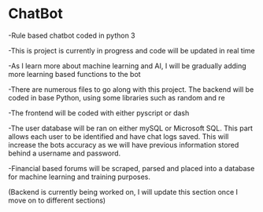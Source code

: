 # ChatBot
-Rule based chatbot coded in python 3

-This is project is currently in progress and code will be updated in real time

-As I learn more about machine learning and AI, I will be gradually adding more learning based functions to the bot

-There are numerous files to go along with this project. The backend will be coded in base Python, using some libraries such as random and re

-The frontend will be coded with either pyscript or dash

-The user database will be ran on either mySQL or Microsoft SQL. This part allows each user to be identified and have chat logs saved. This will increase the bots accuracy as we will have previous information stored behind a username and password.

-Financial based forums will be scraped, parsed and placed into a database for machine learning and training purposes.

(Backend is currently being worked on, I will update this section once I move on to different sections)
